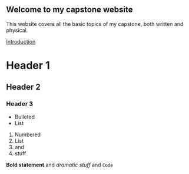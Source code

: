 ## Welcome to my capstone website

This website covers all the basic topics of my capstone, both written and physical.

[Introduction](Intro/another-page.md)

# Header 1
## Header 2
### Header 3

- Bulleted
- List

1. Numbered
2. List
3. and
4. stuff

**Bold statement** and _dramatic stuff_ and `Code`
